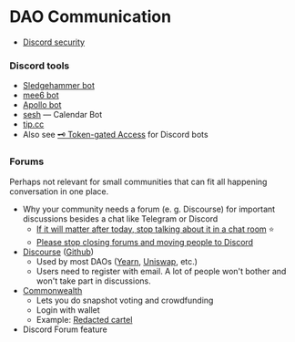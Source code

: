 # DAO Communication

- [Discord security](https://officercia.mirror.xyz/x4nGX6YwhhmHj8TaQ53kBR5b5M1Ei_Y9_l1Vpext-Hk)

### Discord tools
- [Sledgehammer bot](https://docs.sledgehammer.app/)
- [mee6 bot](https://mee6.xyz/)
- [Apollo bot](https://apollo.fyi/)
- [sesh](https://sesh.fyi/) — Calendar Bot
- [tip.cc](https://tip.cc/)
- Also see [🗝️ Token-gated Access](Token-gated-Access) for Discord bots

### Forums
Perhaps not relevant for small communities that can fit all happening conversation in one place.
- Why your community needs a forum (e. g. Discourse) for important discussions besides a chat like Telegram or Discord
	- [If it will matter after today, stop talking about it in a chat room](https://critter.blog/2021/01/12/if-it-matters-after-today-stop-talking-about-it-in-a-chat-room/) ⭐️
	- [Please stop closing forums and moving people to Discord](https://kotaku.com/please-stop-closing-forums-and-moving-people-to-discord-1847684851)
- [Discourse](https://www.discourse.org/) ([Github](https://github.com/discourse/discourse))
	- Used by most DAOs ([Yearn](https://gov.yearn.finance/), [Uniswap](https://gov.uniswap.org/), etc.)
	- Users need to register with email. A lot of people won't bother and won't take part in discussions.
- [Commonwealth](https://commonwealth.im/)
	- Lets you do snapshot voting and crowdfunding
	- Login with wallet
	- Example: [Redacted cartel](https://commonwealth.im/redacted-cartel/)
- Discord Forum feature